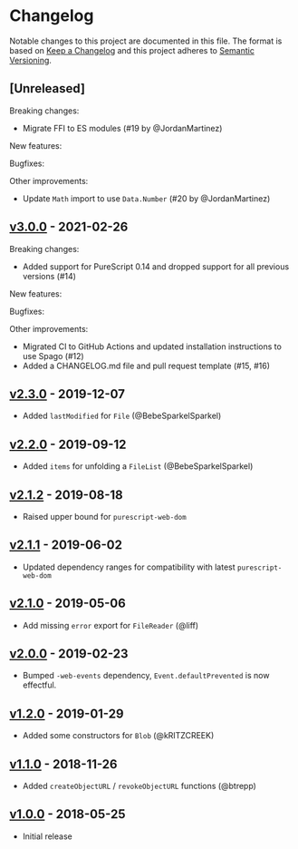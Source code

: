 # Changelog

Notable changes to this project are documented in this file. The format is based on [Keep a Changelog](https://keepachangelog.com/en/1.0.0/) and this project adheres to [Semantic Versioning](https://semver.org/spec/v2.0.0.html).

## [Unreleased]

Breaking changes:
- Migrate FFI to ES modules (#19 by @JordanMartinez)

New features:

Bugfixes:

Other improvements:
- Update `Math` import to use `Data.Number` (#20 by @JordanMartinez)

## [v3.0.0](https://github.com/purescript-web/purescript-web-file/releases/tag/v3.0.0) - 2021-02-26

Breaking changes:
- Added support for PureScript 0.14 and dropped support for all previous versions (#14)

New features:

Bugfixes:

Other improvements:
- Migrated CI to GitHub Actions and updated installation instructions to use Spago (#12)
- Added a CHANGELOG.md file and pull request template (#15, #16)

## [v2.3.0](https://github.com/purescript-web/purescript-web-file/releases/tag/v2.3.0) - 2019-12-07

- Added `lastModified` for `File` (@BebeSparkelSparkel)

## [v2.2.0](https://github.com/purescript-web/purescript-web-file/releases/tag/v2.2.0) - 2019-09-12

- Added `items` for unfolding a `FileList` (@BebeSparkelSparkel)

## [v2.1.2](https://github.com/purescript-web/purescript-web-file/releases/tag/v2.1.2) - 2019-08-18

- Raised upper bound for `purescript-web-dom`

## [v2.1.1](https://github.com/purescript-web/purescript-web-file/releases/tag/v2.1.1) - 2019-06-02

- Updated dependency ranges for compatibility with latest `purescript-web-dom`

## [v2.1.0](https://github.com/purescript-web/purescript-web-file/releases/tag/v2.1.0) - 2019-05-06

- Add missing `error` export for `FileReader` (@liff)

## [v2.0.0](https://github.com/purescript-web/purescript-web-file/releases/tag/v2.0.0) - 2019-02-23

- Bumped `-web-events` dependency, `Event.defaultPrevented` is now effectful.

## [v1.2.0](https://github.com/purescript-web/purescript-web-file/releases/tag/v1.2.0) - 2019-01-29

- Added some constructors for `Blob` (@kRITZCREEK)

## [v1.1.0](https://github.com/purescript-web/purescript-web-file/releases/tag/v1.1.0) - 2018-11-26

- Added `createObjectURL` / `revokeObjectURL` functions (@btrepp)

## [v1.0.0](https://github.com/purescript-web/purescript-web-file/releases/tag/v1.0.0) - 2018-05-25

- Initial release
